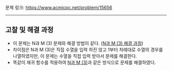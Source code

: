 문제 링크: https://www.acmicpc.net/problem/15656
- - -
## 고찰 및 해결 과정
- 이 문제는 N과 M (3) 문제와 해결 방법이 같다. ([N과 M (3) 해결 과정](https://github.com/vmfaldwntjd/Algorithm/tree/master/BaekjoonAlgorithm/%EC%9E%90%EB%B0%94/%EB%B0%B1%ED%8A%B8%EB%9E%98%ED%82%B9/%5B%EB%B0%B1%EC%A4%80%2015651%EB%B2%88%5DN%EA%B3%BC%20M%20(3)))  
- 차이점은 N과 M (3)은 직접 수열을 입력 하진 않고 1부터 차례대로 수열의 경우를 나열하였지만, 이 문제는 수열을 직접 입력 받아서 문제를 해결한다.  
- 똑같이 재귀 함수를 적용하여 [N과 M (3)](https://github.com/vmfaldwntjd/Algorithm/tree/master/BaekjoonAlgorithm/%EC%9E%90%EB%B0%94/%EB%B0%B1%ED%8A%B8%EB%9E%98%ED%82%B9/%5B%EB%B0%B1%EC%A4%80%2015651%EB%B2%88%5DN%EA%B3%BC%20M%20(3))과 같은 방식으로 문제를 해결하였다.  
